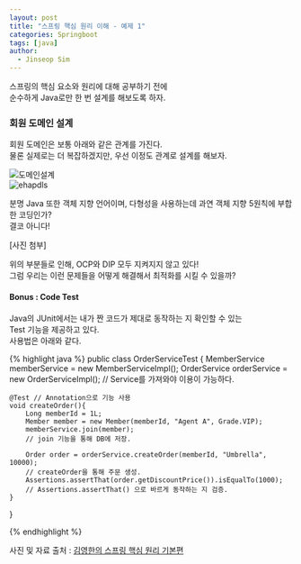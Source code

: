 ```yaml
---
layout: post
title: "스프링 핵심 원리 이해 - 예제 1"
categories: Springboot
tags: [java]
author:
  - Jinseop Sim
---
```


스프링의 핵심 요소와 원리에 대해 공부하기 전에  
순수하게 Java로만 한 번 설계를 해보도록 하자.  

### 회원 도메인 설계
회원 도메인은 보통 아래와 같은 관계를 가진다.  
물론 실제로는 더 복잡하겠지만, 우선 이정도 관계로 설계를 해보자.  

![도메인설계](https://user-images.githubusercontent.com/71700079/177573291-dfde0e5e-a3c3-4c3c-a047-9bc5aa5965bc.png)  
![ehapdls](https://user-images.githubusercontent.com/71700079/177573314-c7de1571-178e-49c9-9c83-4f49d960b454.png)  

분명 Java 또한 객체 지향 언어이며, 다형성을 사용하는데 과연 객체 지향 5원칙에 부합한 코딩인가?  
결코 아니다!  

[사진 첨부]  

위의 부분들로 인해, OCP와 DIP 모두 지켜지지 않고 있다!  
그럼 우리는 이런 문제들을 어떻게 해결해서 최적화를 시킬 수 있을까?  

#### Bonus : Code Test
Java의 JUnit에서는 내가 짠 코드가 제대로 동작하는 지 확인할 수 있는  
Test 기능을 제공하고 있다.  
사용법은 아래와 같다.

{% highlight java %}
public class OrderServiceTest {
    MemberService memberService = new MemberServiceImpl();
    OrderService orderService = new OrderServiceImpl();
    // Service를 가져와야 이용이 가능하다.

    @Test // Annotation으로 기능 사용
    void createOrder(){
        Long memberId = 1L;
        Member member = new Member(memberId, "Agent A", Grade.VIP);
        memberService.join(member);
        // join 기능을 통해 DB에 저장.

        Order order = orderService.createOrder(memberId, "Umbrella", 10000);
        // createOrder을 통해 주문 생성.
        Assertions.assertThat(order.getDiscountPrice()).isEqualTo(1000);
        // Assertions.assertThat() 으로 바르게 동작하는 지 검증.
    }
}

{% endhighlight %}

사진 및 자료 출처 : [김영한의 스프링 핵심 원리 기본편](https://www.inflearn.com/course/%EC%8A%A4%ED%94%84%EB%A7%81-%ED%95%B5%EC%8B%AC-%EC%9B%90%EB%A6%AC-%EA%B8%B0%EB%B3%B8%ED%8E%B8)
